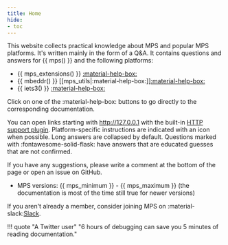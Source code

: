 ```yaml
---
title: Home
hide:
- toc
---
```


This website collects practical knowledge about MPS and popular MPS platforms. It's written mainly in the form of a Q&A.
It contains questions and answers for {{ mps() }} and the following platforms:

- {{ mps_extensions() }} [:material-help-box:](https://jetbrains.github.io/MPS-extensions/)
- {{ mbeddr() }} [[mps_utils|:material-help-box:]][:material-help-box:](https://github.com/mbeddr?type=source#documentation)
- {{ iets3() }} [:material-help-box:](https://voelter.de/data/books/kernelf-designEvoUse.pdf)

Click on one of the :material-help-box: buttons to go directly to the corresponding documentation.

You can open links starting with http://127.0.0.1 with the built-in [HTTP support plugin](https://www.jetbrains.com/help/mps/http-support-plugin.html).
Platform-specific instructions are indicated with an icon when possible. Long answers are collapsed by default. Questions marked with
:fontawesome-solid-flask: have answers that are educated guesses that are not confirmed.

If you have any suggestions, please write a comment at the bottom of the page or open an issue on GitHub.

- MPS versions: {{ mps_minimum }} - {{ mps_maximum }} (the documentation is most of the time still true for newer versions)

If you aren't already a member, consider joining MPS on :material-slack:[Slack](http://slack-mps.jetbrains.com/).

!!! quote "A Twitter user"
    "6 hours of debugging can save you 5 minutes of reading documentation."